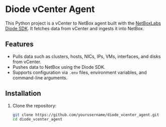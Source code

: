 # Diode vCenter Agent

This Python project is a vCenter to NetBox agent built with the [NetBoxLabs Diode SDK](https://github.com/netboxlabs/diode-sdk-python). It fetches data from vCenter and ingests it into NetBox.

## Features
- Pulls data such as clusters, hosts, NICs, IPs, VMs, interfaces, and disks from vCenter.
- Pushes data to NetBox using the Diode SDK.
- Supports configuration via `.env` files, environment variables, and command-line arguments.

## Installation
1. Clone the repository:
   ```bash
   git clone https://github.com/yourusername/diode_vcenter_agent.git
   cd diode_vcenter_agent
